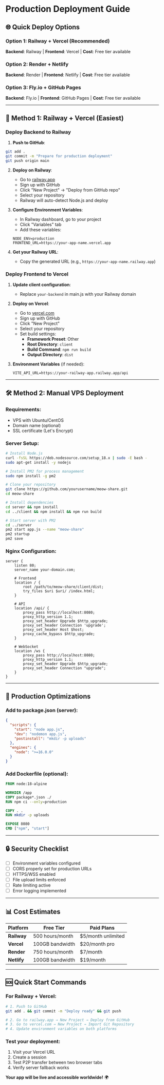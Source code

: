 # Production Deployment Guide

## 🌐 Quick Deploy Options

### Option 1: Railway + Vercel (Recommended)
**Backend**: Railway | **Frontend**: Vercel | **Cost**: Free tier available

### Option 2: Render + Netlify  
**Backend**: Render | **Frontend**: Netlify | **Cost**: Free tier available

### Option 3: Fly.io + GitHub Pages
**Backend**: Fly.io | **Frontend**: GitHub Pages | **Cost**: Free tier available

---

## 🚀 **Method 1: Railway + Vercel (Easiest)**

### **Deploy Backend to Railway**

1. **Push to GitHub**:
```bash
git add .
git commit -m "Prepare for production deployment"
git push origin main
```

2. **Deploy on Railway**:
   - Go to [railway.app](https://railway.app)
   - Sign up with GitHub
   - Click "New Project" → "Deploy from GitHub repo"
   - Select your repository
   - Railway will auto-detect Node.js and deploy

3. **Configure Environment Variables**:
   - In Railway dashboard, go to your project
   - Click "Variables" tab
   - Add these variables:
   ```
   NODE_ENV=production
   FRONTEND_URL=https://your-app-name.vercel.app
   ```

4. **Get your Railway URL**: 
   - Copy the generated URL (e.g., `https://your-app-name.railway.app`)

### **Deploy Frontend to Vercel**

1. **Update client configuration**:
   - Replace `your-backend` in main.js with your Railway domain

2. **Deploy on Vercel**:
   - Go to [vercel.com](https://vercel.com)
   - Sign up with GitHub  
   - Click "New Project"
   - Select your repository
   - Set build settings:
     - **Framework Preset**: Other
     - **Root Directory**: `client`
     - **Build Command**: `npm run build`
     - **Output Directory**: `dist`

3. **Environment Variables** (if needed):
   ```
   VITE_API_URL=https://your-railway-app.railway.app/api
   ```

---

## 🛠 **Method 2: Manual VPS Deployment**

### **Requirements**:
- VPS with Ubuntu/CentOS
- Domain name (optional)
- SSL certificate (Let's Encrypt)

### **Server Setup**:

```bash
# Install Node.js
curl -fsSL https://deb.nodesource.com/setup_18.x | sudo -E bash -
sudo apt-get install -y nodejs

# Install PM2 for process management
sudo npm install -g pm2

# Clone your repository
git clone https://github.com/yourusername/meow-share.git
cd meow-share

# Install dependencies
cd server && npm install
cd ../client && npm install && npm run build

# Start server with PM2
cd ../server
pm2 start app.js --name "meow-share"
pm2 startup
pm2 save
```

### **Nginx Configuration**:

```nginx
server {
    listen 80;
    server_name your-domain.com;

    # Frontend
    location / {
        root /path/to/meow-share/client/dist;
        try_files $uri $uri/ /index.html;
    }

    # API
    location /api/ {
        proxy_pass http://localhost:8080;
        proxy_http_version 1.1;
        proxy_set_header Upgrade $http_upgrade;
        proxy_set_header Connection 'upgrade';
        proxy_set_header Host $host;
        proxy_cache_bypass $http_upgrade;
    }

    # WebSocket
    location /ws {
        proxy_pass http://localhost:8080;
        proxy_http_version 1.1;
        proxy_set_header Upgrade $http_upgrade;
        proxy_set_header Connection "upgrade";
    }
}
```

---

## 🔧 **Production Optimizations**

### **Add to package.json** (server):
```json
{
  "scripts": {
    "start": "node app.js",
    "dev": "nodemon app.js",
    "postinstall": "mkdir -p uploads"
  },
  "engines": {
    "node": ">=16.0.0"
  }
}
```

### **Add Dockerfile** (optional):
```dockerfile
FROM node:18-alpine

WORKDIR /app
COPY package*.json ./
RUN npm ci --only=production

COPY . .
RUN mkdir -p uploads

EXPOSE 8080
CMD ["npm", "start"]
```

---

## 🔒 **Security Checklist**

- [ ] Environment variables configured
- [ ] CORS properly set for production URLs  
- [ ] HTTPS/WSS enabled
- [ ] File upload limits enforced
- [ ] Rate limiting active
- [ ] Error logging implemented

---

## 📊 **Cost Estimates**

| **Platform** | **Free Tier** | **Paid Plans** |
|--------------|---------------|----------------|
| **Railway** | 500 hours/month | $5/month unlimited |
| **Vercel** | 100GB bandwidth | $20/month pro |
| **Render** | 750 hours/month | $7/month |
| **Netlify** | 100GB bandwidth | $19/month |

---

## 🆘 **Quick Start Commands**

### For Railway + Vercel:
```bash
# 1. Push to GitHub
git add . && git commit -m "Deploy ready" && git push

# 2. Go to railway.app → New Project → Deploy from GitHub
# 3. Go to vercel.com → New Project → Import Git Repository
# 4. Update environment variables on both platforms
```

### Test your deployment:
1. Visit your Vercel URL
2. Create a session 
3. Test P2P transfer between two browser tabs
4. Verify server fallback works

**Your app will be live and accessible worldwide!** 🌍